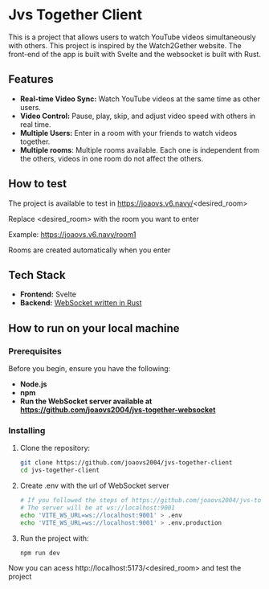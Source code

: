 # Jvs Together Client

This is a project that allows users to watch YouTube videos simultaneously with others. This project is inspired by the Watch2Gether website. The front-end of the app is built with Svelte and the websocket is built with Rust.

## Features

- **Real-time Video Sync:** Watch YouTube videos at the same time as other users.
- **Video Control:** Pause, play, skip, and adjust video speed with others in real time.
- **Multiple Users:** Enter in a room with your friends to watch videos together.
- **Multiple rooms**: Multiple rooms available. Each one is independent from the others, videos in one room do not affect the others.

## How to test

The project is available to test in https://joaovs.v6.navy/<desired_room>

Replace <desired_room> with the room you want to enter

Example: https://joaovs.v6.navy/room1

Rooms are created automatically when you enter

## Tech Stack

- **Frontend:** Svelte
- **Backend:** [WebSocket written in Rust](https://github.com/joaovs2004/jvs-together-websocket)

## How to run on your local machine

### Prerequisites

Before you begin, ensure you have the following:

- **Node.js**
- **npm**
- **Run the WebSocket server available at https://github.com/joaovs2004/jvs-together-websocket**

### Installing

1. Clone the repository:
   ```bash
   git clone https://github.com/joaovs2004/jvs-together-client
   cd jvs-together-client
    ```
2. Create .env with the url of WebSocket server
    ```bash
    # If you followed the steps of https://github.com/joaovs2004/jvs-together-client
    # The server will be at ws://localhost:9001
    echo 'VITE_WS_URL=ws://localhost:9001' > .env
    echo 'VITE_WS_URL=ws://localhost:9001' > .env.production
    ```
3. Run the project with:
    ```bash
    npm run dev
    ```

Now you can acess http://localhost:5173/<desired_room> and test the project